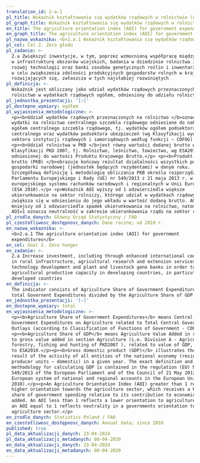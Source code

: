 ```yaml
---
translation_id: 2-a-1
pl_title: Wskaźnik kształtowania się wydatków rządowych w rolnictwie (AOI)
pl_graph_title: Wskaźnik kształtowania się wydatków rządowych w rolnictwie (AOI)
en_title: The agriculture orientation index (AOI) for government expenditures
en_graph_title: The agriculture orientation index (AOI) for government expenditures
pl_nazwa_wskaznika: <b>2.a.1 Wskaźnik kształtowania się wydatków rządowych w rolnictwie (AOI)</b>
pl_cel: Cel 2. Zero głodu
pl_zadanie: >-
  2.a Zwiększyć inwestycje, w tym, poprzez wzmocnioną współpracę międzynarodową,
  w infrastrukturę obszarów wiejskich, badania w dziedzinie rolnictwa i usług,
  rozwój technologii oraz banki zasobów genetycznych roślin i inwentarza żywego
  w celu zwiększenia zdolności produkcyjnych gospodarstw rolnych w krajach
  rozwijających się, zwłaszcza w tych najsłabiej rozwiniętych
pl_definicja: >-
  Wskaźnik jest obliczany jako udział wydatków rządowych przeznaczonych na
  rolnictwo w wydatkach rządowych ogółem, odniesiony do udziału rolnictwa w PKB.
pl_jednostka_prezentacji: '[–]'
pl_dostepne_wymiary: ogółem
pl_wyjasnienia_metodologiczne: >-
  <p><b>Udział wydatków rządowych przeznaczonych na rolnictwo </b>oznacza
  wydatki na rolnictwo centralnego szczebla rządowego odniesione do nakładów
  ogółem centralnego szczebla rządowego, tj. wydatków ogółem podsektora
  centralnego oraz wydatków podsektora ubezpieczeń (wg Klasyfikacji wydatków
  sektora instytucji rządowych i samorządowych według funkcji – COFOG).</p>
  <p><b>Udział rolnictwa w PKB </b>jest równy wartości dodanej brutto w sekcji A
  Klasyfikacji PKD 2007, tj. Rolnictwo, leśnictwo, łowiectwo, wg ESA2010
  odniesionej do wartości Produktu Krajowego Brutto.</p> <p><b>Produkt krajowy
  brutto (PKB) </b>obrazuje końcowy rezultat działalności wszystkich podmiotów
  gospodarki narodowej (jednostek będących rezydentami) w danym roku.
  Szczegółową definicję i metodologię obliczania PKB określa rozporządzenie
  Parlamentu Europejskiego i Rady (UE) nr 549/2013 z 21 maja 2013 r. w sprawie
  europejskiego systemu rachunków narodowych i regionalnych w Unii Europejskiej
  (ESA 2010).</p> <p>Wskaźnik AOI wyższy od 1 odzwierciedla większe
  ukierunkowanie na sektor rolniczy, którego udział w wydatkach rządowych
  zwiększa się w odniesieniu do jego wkładu w wartość dodaną brutto. AOI
  mniejszy od 1 odzwierciedla spadek ukierunkowania na rolnictwo, natomiast
  AOI=1 oznacza neutralność w zakresie ukierunkowania rządu na sektor rolny.</p>
pl_zrodlo_danych: Główny Urząd Statystyczny / FAO
pl_czestotliwosc_dostępnosc_danych: Dane roczne; od 2010 r.
en_nazwa_wskaznika: >-
  <b>2.a.1 The agriculture orientation index (AOI) for government
  expenditures</b>
en_cel: Goal 2. Zero hunger
en_zadanie: >-
  2.a Increase investment, including through enhanced international cooperation,
  in rural infrastructure, agricultural research and extension services,
  technology development and plant and livestock gene banks in order to enhance
  agricultural productive capacity in developing countries, in particular least
  developed countries
en_definicja: >-
  The indicator consists of Agriculture Share of Government Expenditures in the
  total Governent Expenditures divided by the Agriculture Share of GDP.
en_jednostka_prezentacji: '[–]'
en_dostepne_wymiary: total
en_wyjasnienia_metodologiczne: >-
  <p><b>Agriculture Share of Government Expenditures</b> means Central
  Government Expenditures on Agriculture related to Total Central Government
  Outlays (according to Classification of Functions of Government - COFOG).</p>
  <p><b>Agriculture Share of GDP</b> means Agriculture Value Added in relation
  to gross value added in section Agriculture (i.e. Division A - Agriculture,
  forestry, fishing and hunting of PKD2007 ), related to value of GDP, according
  to ESA2010.</p><p><b>Gross domestic product (GDP)</b> illustrates the final
  result of the activity of all entities of the national economy (resident
  producer units – domestic) in a given year. The exact definition and
  methodology for calculating GDP is contained in the regulation (EU) No
  549/2013 of the European Parliament and of the Council of 21 May 2013 on the
  European system of national and regional accounts in the European Union (ESA
  2010).</p><p>An Agriculture Orientation Index (AOI) greater than 1 reflects a
  higher orientation towards the agriculture sector, which receives a higher
  share of government spending relative to its contribution to economic value
  added. An AOI less than 1 reflects a lower orientation to agriculture, while
  an AOI equal to 1 reflects neutrality in a governments orientation to the
  agriculture sector.</p>
en_zrodlo_danych: Statistics Poland / FAO
en_czestotliwosc_dostępnosc_danych: Annual data; since 2010
published: true
pl_data_aktualizacji_danych: 23-04-2024
pl_data_aktualizacji_metadanych: 08-04-2020
en_data_aktualizacji_danych: 23-04-2024
en_data_aktualizacji_metadanych: 08-04-2020
---
```


